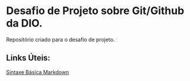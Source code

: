 # Desafio de Projeto sobre Git/Github da DIO.

Repositório criado para o desafio de projeto.

## Links Úteis:

[Sintaxe Básica Markdown](https://www.markdownguide.org/basic-syntax/)
